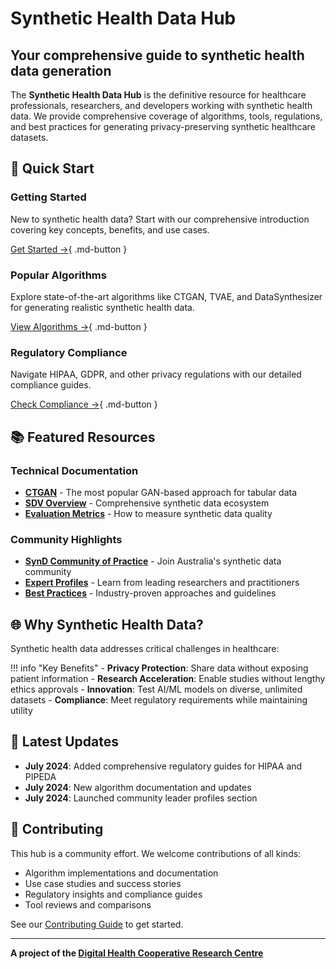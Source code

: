 

<div class="hero-section" markdown="1">

# Synthetic Health Data Hub

## Your comprehensive guide to synthetic health data generation

The **Synthetic Health Data Hub** is the definitive resource for healthcare professionals, researchers, and developers working with synthetic health data. We provide comprehensive coverage of algorithms, tools, regulations, and best practices for generating privacy-preserving synthetic healthcare datasets.

</div>

## 🎯 Quick Start

<div class="grid" markdown="1">

<div class="card" markdown="1">

### Getting Started
New to synthetic health data? Start with our comprehensive introduction covering key concepts, benefits, and use cases.

[Get Started →](resources/getting-started.md){ .md-button }

</div>

<div class="card" markdown="1">

### Popular Algorithms
Explore state-of-the-art algorithms like CTGAN, TVAE, and DataSynthesizer for generating realistic synthetic health data.

[View Algorithms →](technical/algorithms/index.md){ .md-button }

</div>

<div class="card" markdown="1">

### Regulatory Compliance
Navigate HIPAA, GDPR, and other privacy regulations with our detailed compliance guides.

[Check Compliance →](regulatory/index.md){ .md-button }

</div>

</div>

## 📚 Featured Resources

### Technical Documentation

- **[CTGAN](technical/algorithms/ctgan.md)** - The most popular GAN-based approach for tabular data
- **[SDV Overview](technical/algorithms/sdv-overview.md)** - Comprehensive synthetic data ecosystem
- **[Evaluation Metrics](technical/evaluation-metrics.md)** - How to measure synthetic data quality

### Community Highlights

- **[SynD Community of Practice](community/synd-community.md)** - Join Australia's synthetic data community
- **[Expert Profiles](community/leaders/index.md)** - Learn from leading researchers and practitioners
- **[Best Practices](resources/best-practices.md)** - Industry-proven approaches and guidelines

## 🌐 Why Synthetic Health Data?

Synthetic health data addresses critical challenges in healthcare:

!!! info "Key Benefits"
    - **Privacy Protection**: Share data without exposing patient information
    - **Research Acceleration**: Enable studies without lengthy ethics approvals
    - **Innovation**: Test AI/ML models on diverse, unlimited datasets
    - **Compliance**: Meet regulatory requirements while maintaining utility

## 🚀 Latest Updates

- **July 2024**: Added comprehensive regulatory guides for HIPAA and PIPEDA
- **July 2024**: New algorithm documentation and updates
- **July 2024**: Launched community leader profiles section

## 🤝 Contributing

This hub is a community effort. We welcome contributions of all kinds:

- Algorithm implementations and documentation
- Use case studies and success stories
- Regulatory insights and compliance guides
- Tool reviews and comparisons

See our [Contributing Guide](https://github.com/DigitalHealthCRCLimited/synthetic-health-data-hub/blob/main/CONTRIBUTING.md) to get started.

---

<div class="footer-links" markdown="1">

**A project of the [Digital Health Cooperative Research Centre](https://digitalhealthcrc.com)**

</div>